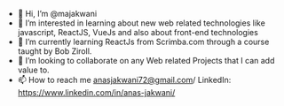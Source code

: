 - 👋 Hi, I’m @majakwani
- 👀 I’m interested in learning about new web related technologies like javascript, ReactJS, VueJs and also about front-end technologies
- 🌱 I’m currently learning ReactJs from Scrimba.com through a course taught by Bob Ziroll.
- 💞️ I’m looking to collaborate on any Web related Projects that I can add value to.
- 📫 How to reach me anasjakwani72@gmail.com/ LinkedIn: https://www.linkedin.com/in/anas-jakwani/ 
